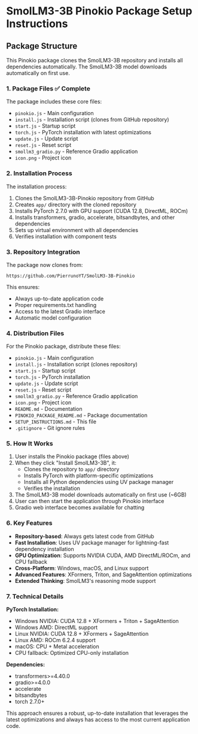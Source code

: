# SmolLM3-3B Pinokio Package Setup Instructions

## Package Structure

This Pinokio package clones the SmolLM3-3B repository and installs all dependencies automatically. The SmolLM3-3B model downloads automatically on first use.

### 1. Package Files ✅ Complete

The package includes these core files:
- `pinokio.js` - Main configuration
- `install.js` - Installation script (clones from GitHub repository)
- `start.js` - Startup script
- `torch.js` - PyTorch installation with latest optimizations
- `update.js` - Update script
- `reset.js` - Reset script
- `smollm3_gradio.py` - Reference Gradio application
- `icon.png` - Project icon

### 2. Installation Process

The installation process:
1. Clones the SmolLM3-3B-Pinokio repository from GitHub
2. Creates `app/` directory with the cloned repository
3. Installs PyTorch 2.7.0 with GPU support (CUDA 12.8, DirectML, ROCm)
4. Installs transformers, gradio, accelerate, bitsandbytes, and other dependencies
5. Sets up virtual environment with all dependencies
6. Verifies installation with component tests

### 3. Repository Integration

The package now clones from:
```
https://github.com/PierrunoYT/SmolLM3-3B-Pinokio
```

This ensures:
- Always up-to-date application code
- Proper requirements.txt handling
- Access to the latest Gradio interface
- Automatic model configuration

### 4. Distribution Files

For the Pinokio package, distribute these files:
- `pinokio.js` - Main configuration
- `install.js` - Installation script (clones repository)
- `start.js` - Startup script
- `torch.js` - PyTorch installation
- `update.js` - Update script
- `reset.js` - Reset script
- `smollm3_gradio.py` - Reference Gradio application
- `icon.png` - Project icon
- `README.md` - Documentation
- `PINOKIO_PACKAGE_README.md` - Package documentation
- `SETUP_INSTRUCTIONS.md` - This file
- `.gitignore` - Git ignore rules

### 5. How It Works

1. User installs the Pinokio package (files above)
2. When they click "Install SmolLM3-3B", it:
   - Clones the repository to `app/` directory
   - Installs PyTorch with platform-specific optimizations
   - Installs all Python dependencies using UV package manager
   - Verifies the installation
3. The SmolLM3-3B model downloads automatically on first use (~6GB)
4. User can then start the application through Pinokio interface
5. Gradio web interface becomes available for chatting

### 6. Key Features

- **Repository-based**: Always gets latest code from GitHub
- **Fast Installation**: Uses UV package manager for lightning-fast dependency installation
- **GPU Optimization**: Supports NVIDIA CUDA, AMD DirectML/ROCm, and CPU fallback
- **Cross-Platform**: Windows, macOS, and Linux support
- **Advanced Features**: XFormers, Triton, and SageAttention optimizations
- **Extended Thinking**: SmolLM3's reasoning mode support

### 7. Technical Details

**PyTorch Installation:**
- Windows NVIDIA: CUDA 12.8 + XFormers + Triton + SageAttention
- Windows AMD: DirectML support
- Linux NVIDIA: CUDA 12.8 + XFormers + SageAttention
- Linux AMD: ROCm 6.2.4 support
- macOS: CPU + Metal acceleration
- CPU fallback: Optimized CPU-only installation

**Dependencies:**
- transformers>=4.40.0
- gradio>=4.0.0
- accelerate
- bitsandbytes
- torch 2.7.0+

This approach ensures a robust, up-to-date installation that leverages the latest optimizations and always has access to the most current application code.